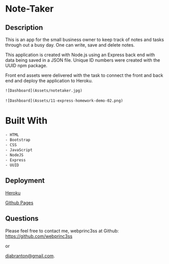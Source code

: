 # Note-Taker

  ## Description
  This is an app for the small business owner to keep track of notes and tasks through out a busy day. One can write, save and delete notes.

  This application is created with Node.js using an Express back end with data being saved in a JSON file. Unique ID numbers were created with the UUID npm package. 

  Front end assets were delivered with the task to connect the front and back end and deploy the application to Heroku.

    ![Dashboard](Assets/notetaker.jpg)

    ![Dashboard](Assets/11-express-homework-demo-02.png)

  # Built With
    - HTML
    - Bootstrap
    - CSS
    - JavaScript
    - NodeJS
    - Express
    - UUID

  ## Deployment

  [Heroku](https://immense-stream-74139.herokuapp.com/)

  [Github Pages](https://webprinc3ss.github.io/note-taker/)
    
  ## Questions
  Please feel free to contact me, webprinc3ss at Github: https://github.com/webprinc3ss 

  or

  djabranton@gmail.com. 
      
